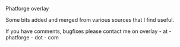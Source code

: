 Phatforge overlay

Some bits added and merged from various sources that I find useful.

If you have comments, bugfixes please contact me on overlay - at - phatforge - dot - com
